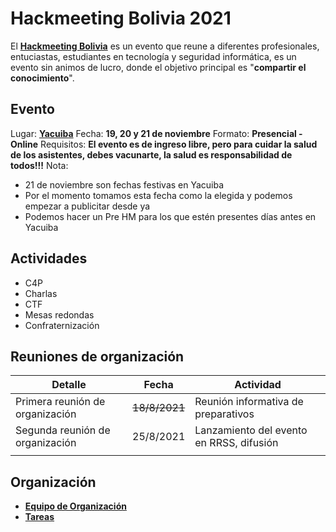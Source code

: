 # Hackmeeting Bolivia 2021

El [**Hackmeeting Bolivia**](https://hackmeeting.org.bo/) es un evento que reune a diferentes profesionales, entuciastas, estudiantes en tecnología y seguridad informática, es un evento sin animos de lucro, donde el objetivo principal es "**compartir el conocimiento**".

## Evento

Lugar: [**Yacuiba**](https://es.wikipedia.org/wiki/Yacuiba)
Fecha: **19, 20 y 21 de noviembre**
Formato: **Presencial - Online**
Requisitos: **El evento es de ingreso libre, pero para cuidar la salud de los asistentes, debes vacunarte, la salud es responsabilidad de todos!!!**
Nota:

- 21 de noviembre son fechas festivas en Yacuiba
- Por el momento tomamos esta fecha como la elegida y podemos empezar a publicitar desde ya
- Podemos hacer un Pre HM para los que estén presentes días antes en Yacuiba

## Actividades

- C4P
- Charlas
- CTF
- Mesas redondas
- Confraternización

## Reuniones de organización

| Detalle                         | Fecha     | Actividad                                |
| ------------------------------- | --------- | ---------------------------------------- |
| Primera reunión de organización | ~~18/8/2021~~ | Reunión informativa de preparativos      |
| Segunda reunión de organización | 25/8/2021 | Lanzamiento del evento en RRSS, difusión |
|                                 |           |                                          |

## Organización

- [**Equipo de Organización**](organization.md)
- [**Tareas**](tasks.md)

  
